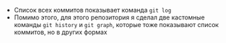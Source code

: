 * Список всех коммитов показывает команда `git log`
* Помимо этого, для этого репозитория я сделал две кастомные команды `git history` и `git graph`, которые тоже показывают список коммитов, но в других формах
